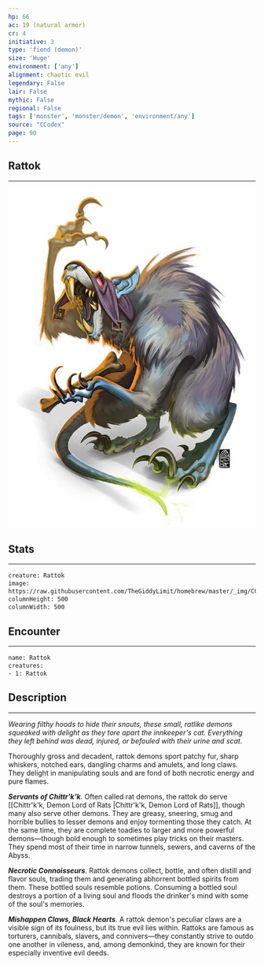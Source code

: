 ```yaml
---
hp: 66
ac: 19 (natural armor)
cr: 4
initiative: 3
type: 'fiend (demon)'    
size: 'Huge'
environment: ['any']
alignment: chaotic evil
legendary: False
lair: False
mythic: False
regional: False
tags: ['monster', 'monster/demon', 'environment/any']
source: "CCodex"
page: 90
---
```


## Rattok
---

![|600](https://raw.githubusercontent.com/TheGiddyLimit/homebrew/master/_img/CCodex/rattok.jpg)

## Stats
---

```statblock
creature: Rattok
image: https://raw.githubusercontent.com/TheGiddyLimit/homebrew/master/_img/CCodex/rattok_token.png
columnHeight: 500
columnWidth: 500
```

## Encounter
---

```encounter-table
name: Rattok
creatures:
- 1: Rattok
```

## Description
---
_Wearing filthy hoods to hide their snouts, these small, ratlike demons squeaked with delight as they tore apart the innkeeper's cat. Everything they left behind was dead, injured, or befouled with their urine and scat._

Thoroughly gross and decadent, rattok demons sport patchy fur, sharp whiskers, notched ears, dangling charms and amulets, and long claws. They delight in manipulating souls and are fond of both necrotic energy and pure flames.

**_Servants of Chittr'k'k_**. Often called rat demons, the rattok do serve [[Chittr'k'k, Demon Lord of Rats \|Chittr'k'k, Demon Lord of Rats]], though many also serve other demons. They are greasy, sneering, smug and horrible bullies to lesser demons and enjoy tormenting those they catch. At the same time, they are complete toadies to larger and more powerful demons—though bold enough to sometimes play tricks on their masters. They spend most of their time in narrow tunnels, sewers, and caverns of the Abyss.

**_Necrotic Connoisseurs_**. Rattok demons collect, bottle, and often distill and flavor souls, trading them and generating abhorrent bottled spirits from them. These bottled souls resemble potions. Consuming a bottled soul destroys a portion of a living soul and floods the drinker's mind with some of the soul's memories.

**_Mishappen Claws, Black Hearts_**. A rattok demon's peculiar claws are a visible sign of its foulness, but its true evil lies within. Rattoks are famous as torturers, cannibals, slavers, and connivers—they constantly strive to outdo one another in vileness, and, among demonkind, they are known for their especially inventive evil deeds.






